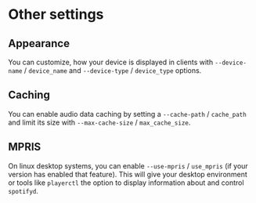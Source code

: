 # Other settings

## Appearance

You can customize, how your device is displayed in clients with `--device-name` / `device_name` and `--device-type` / `device_type` options.

## Caching

You can enable audio data caching by setting a `--cache-path` / `cache_path` and limit its size with `--max-cache-size` / `max_cache_size`.

## MPRIS

On linux desktop systems, you can enable `--use-mpris` / `use_mpris` (if your version has enabled that feature). This will give your desktop environment or tools like `playerctl` the option to display information about and control `spotifyd`.
